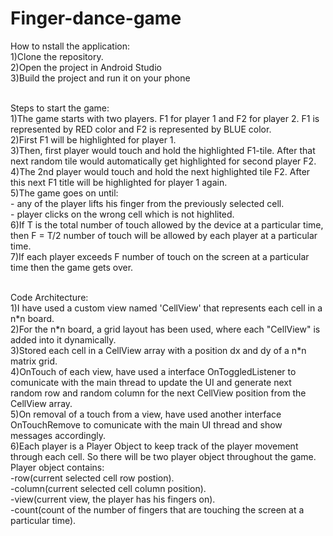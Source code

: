 # Finger-dance-game

How to nstall the application:
<br/>1)Clone the repository.
<br/>2)Open the project in Android Studio
<br/>3)Build the project and run it on your phone

<br/>Steps to start the game:
<br/>1)The game starts with two players. F1 for player 1 and F2 for player 2. F1 is represented by RED color and F2 is represented by BLUE color.
<br/>2)First F1 will be highlighted for player 1.
<br/>3)Then, first player would touch and hold the highlighted F1-tile. After that next random tile would automatically get highlighted for second player F2.
<br/>4)The 2nd player would touch and hold the next highlighted tile F2. After this next F1 title will be highlighted for player 1 again. 
<br/>5)The game goes on until:
  <br/>- any of the player lifts his finger from the previously selected cell.
  <br/>- player clicks on the wrong cell which is not highlited.
<br/>6)If T is the total number of touch allowed by the device at a particular time, then F = T/2 number of touch will be allowed by each player at a particular time.
<br/>7)If each player exceeds F number of touch on the screen at a particular time then the game gets over.

<br/>Code Architecture:
<br/>1)I have used a custom view named 'CellView' that represents each cell in a n\*n board.
<br/>2)For the n\*n board, a grid layout has been used, where each "CellView" is added into it dynamically.
<br/>3)Stored each cell in a CellView array with a position dx and dy of a n\*n matrix grid.
<br/>4)OnTouch of each view, have used a interface OnToggledListener to comunicate with the main thread to update the UI and generate next random row and random column for the next CellView position from the CellView array.
<br/>5)On removal of a touch from a view, have used another interface OnTouchRemove to comunicate with the main UI thread and show messages accordingly.
<br/>6)Each player is a Player Object to keep track of the player movement through each cell. So there will be two player object throughout the game.
Player object contains:
  <br/>-row(current selected cell row postion).
  <br/>-column(current selected cell column position).
  <br/>-view(current view, the player has his fingers on).
  <br/>-count(count of the number of fingers that are touching the screen at a particular time).
  


